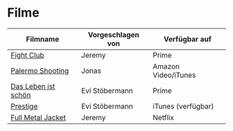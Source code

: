 # Filme


|Filmname                                                                   |Vorgeschlagen von|Verfügbar auf       |
|---------------------------------------------------------------------------|-----------------|--------------------|
|[Fight Club](https://www.imdb.com/title/tt0137523)                         |Jeremy           |Prime               |
|[Palermo Shooting](https://www.imdb.com/title/tt1008017/)                  |Jonas            |Amazon Video/iTunes |
|[Das Leben ist schön](https://www.imdb.com/title/tt0118799/)               |Evi Stöbermann   |Prime               |
|[Prestige](https://www.imdb.com/title/tt0482571/)                          |Evi Stöbermann   |iTunes (verfügbar)  |
|[Full Metal Jacket](https://www.imdb.com/title/tt0093058/)                 |Jeremy           |Netflix             |
